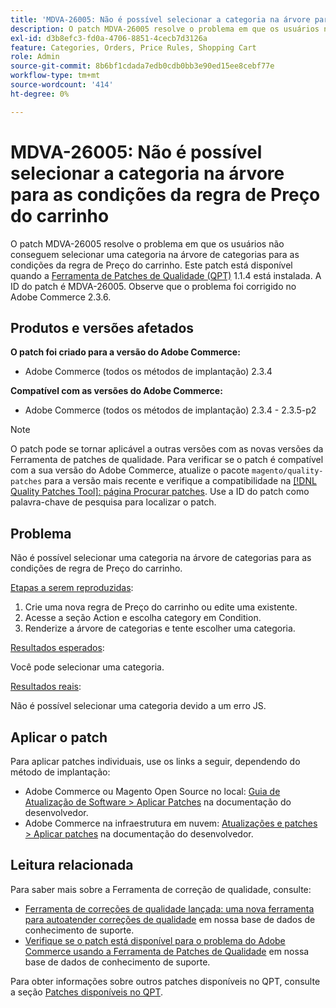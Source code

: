 ```yaml
---
title: 'MDVA-26005: Não é possível selecionar a categoria na árvore para as condições da regra de Preço do carrinho'
description: O patch MDVA-26005 resolve o problema em que os usuários não conseguem selecionar uma categoria na árvore de categorias para as condições da regra de Preço do carrinho. Este patch está disponível quando a [Ferramenta de correções de qualidade (QPT)](/help/announcements/adobe-commerce-announcements/magento-quality-patches-released-new-tool-to-self-serve-quality-patches.md) 1.1.4 está instalada. A ID do patch é MDVA-26005. Observe que o problema foi corrigido no Adobe Commerce 2.3.6.
exl-id: d3b8efc3-fd0a-4706-8851-4cecb7d3126a
feature: Categories, Orders, Price Rules, Shopping Cart
role: Admin
source-git-commit: 8b6bf1cdada7edb0cdb0bb3e90ed15ee8cebf77e
workflow-type: tm+mt
source-wordcount: '414'
ht-degree: 0%

---
```


# MDVA-26005: Não é possível selecionar a categoria na árvore para as condições da regra de Preço do carrinho

O patch MDVA-26005 resolve o problema em que os usuários não conseguem selecionar uma categoria na árvore de categorias para as condições da regra de Preço do carrinho. Este patch está disponível quando a [Ferramenta de Patches de Qualidade (QPT)](/help/announcements/adobe-commerce-announcements/magento-quality-patches-released-new-tool-to-self-serve-quality-patches.md) 1.1.4 está instalada. A ID do patch é MDVA-26005. Observe que o problema foi corrigido no Adobe Commerce 2.3.6.

## Produtos e versões afetados

**O patch foi criado para a versão do Adobe Commerce:**

* Adobe Commerce (todos os métodos de implantação) 2.3.4

**Compatível com as versões do Adobe Commerce:**

* Adobe Commerce (todos os métodos de implantação) 2.3.4 - 2.3.5-p2

>[!NOTE]
>
>O patch pode se tornar aplicável a outras versões com as novas versões da Ferramenta de patches de qualidade. Para verificar se o patch é compatível com a sua versão do Adobe Commerce, atualize o pacote `magento/quality-patches` para a versão mais recente e verifique a compatibilidade na [[!DNL Quality Patches Tool]: página Procurar patches](https://experienceleague.adobe.com/tools/commerce-quality-patches/index.html). Use a ID do patch como palavra-chave de pesquisa para localizar o patch.

## Problema

Não é possível selecionar uma categoria na árvore de categorias para as condições de regra de Preço do carrinho.

<u>Etapas a serem reproduzidas</u>:

1. Crie uma nova regra de Preço do carrinho ou edite uma existente.
1. Acesse a seção Action e escolha category em Condition.
1. Renderize a árvore de categorias e tente escolher uma categoria.

<u>Resultados esperados</u>:

Você pode selecionar uma categoria.

<u>Resultados reais</u>:

Não é possível selecionar uma categoria devido a um erro JS.

## Aplicar o patch

Para aplicar patches individuais, use os links a seguir, dependendo do método de implantação:

* Adobe Commerce ou Magento Open Source no local: [Guia de Atualização de Software > Aplicar Patches](https://experienceleague.adobe.com/en/docs/commerce-operations/tools/quality-patches-tool/usage) na documentação do desenvolvedor.
* Adobe Commerce na infraestrutura em nuvem: [Atualizações e patches > Aplicar patches](https://experienceleague.adobe.com/en/docs/commerce-cloud-service/user-guide/develop/upgrade/apply-patches) na documentação do desenvolvedor.

## Leitura relacionada

Para saber mais sobre a Ferramenta de correção de qualidade, consulte:

* [Ferramenta de correções de qualidade lançada: uma nova ferramenta para autoatender correções de qualidade](/help/announcements/adobe-commerce-announcements/magento-quality-patches-released-new-tool-to-self-serve-quality-patches.md) em nossa base de dados de conhecimento de suporte.
* [Verifique se o patch está disponível para o problema do Adobe Commerce usando a Ferramenta de Patches de Qualidade](/help/support-tools/patches-available-in-qpt-tool/check-patch-for-magento-issue-with-magento-quality-patches.md) em nossa base de dados de conhecimento de suporte.

Para obter informações sobre outros patches disponíveis no QPT, consulte a seção [Patches disponíveis no QPT](https://support.magento.com/hc/en-us/sections/360010506631-Patches-available-in-MQP-tool-).
